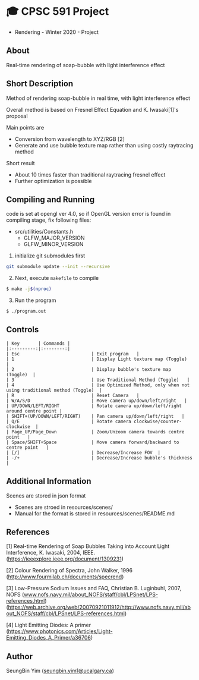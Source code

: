 # :mortar_board: CPSC 591 Project 

- Rendering - Winter 2020 - Project

## About
Real-time rendering of soap-bubble with light interference effect

## Short Description
Method of rendering soap-bubble in real time, with light interference effect

Overall method is based on Fresnel Effect Equation and K. Iwasaki[1]'s proposal

Main points are
- Conversion from wavelength to XYZ/RGB [2]
- Generate and use bubble texture map rather than using costly raytracing method

Short result
- About 10 times faster than traditional raytracing fresnel effect
- Further optimization is possible

## Compiling and Running

code is set at opengl ver 4.0, so if OpenGL version error is found in compiling stage, fix following files:
- src/utilities/Constants.h
    - GLFW_MAJOR_VERSION
    - GLFW_MINOR_VERSION


1. initialize git submodules first
```bash
git submodule update --init --recursive
```

2. Next, execute `makefile` to compile
```bash
$ make -j$(nproc)
```

3. Run the program
```bash
$ ./program.out
```

## Controls
```
| Key       | Commands |
|:---------:|:--------:|
| Esc                           | Exit program   |
| 1                             | Display Light texture map (Toggle)  |
| 2                             | Display bubble's texture map (Toggle)  |
| 3                             | Use Traditional Method (Toggle)   |
| 4                             | Use Optimized Method, only when not using traditional method (Toggle)  |
| R                             | Reset Camera   |
| W/A/S/D                       | Move camera up/down/left/right   |
| UP/DOWN/LEFT/RIGHT            | Rotate camera up/down/left/right around centre point |
| SHIFT+(UP/DOWN/LEFT/RIGHT)    | Pan camera up/down/left/right   |
| Q/E                           | Rotate camera clockwise/counter-clockwise  |
| Page_UP/Page_Down             | Zoom/Unzoom camera towards centre point   |
| Space/SHIFT+Space             | Move camera forward/backward to centre point   |
| [/]                           | Decrease/Increase FOV  |
| -/+                           | Decrease/Increase bubble's thickness |

```

## Additional Information

Scenes are stored in json format
- Scenes are stroed in resources/scenes/
- Manual for the format is stored in resources/scenes/README.md

## References

[1] Real-time Rendering of Soap Bubbles Taking into Account Light Interference, K. Iwasaki, 2004, IEEE.
(https://ieeexplore.ieee.org/document/1309231)

[2] Colour Rendering of Spectra, John Walker, 1996
(http://www.fourmilab.ch/documents/specrend)

[3] Low-Pressure Sodium Issues and FAQ, Christian B. Luginbuhl, 2007, NOFS
(www.nofs.navy.mil/about_NOFS/staff/cbl/LPSnet/LPS-references.html)
(https://web.archive.org/web/20070921011912/http://www.nofs.navy.mil/about_NOFS/staff/cbl/LPSnet/LPS-references.html) 

[4] Light Emitting Diodes: A primer
(https://www.photonics.com/Articles/Light-Emitting_Diodes_A_Primer/a36706)


## Author

SeungBin Yim (seungbin.yim1@ucalgary.ca)
